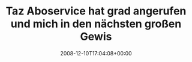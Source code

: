 ---
retweeted: false
source: <a href="http://twitter.com" rel="nofollow">Twitter Web Client</a>
entities:
  hashtags: []
  symbols: []
  user_mentions: []
  urls: []
display_text_range:
- '0'
- '135'
favorite_count: '0'
id_str: '1049493609'
truncated: false
retweet_count: '0'
id: '1049493609'
created_at: Wed Dec 10 17:04:08 +0000 2008
favorited: false
full_text: Taz Aboservice hat grad angerufen und mich in den nächsten großen Gewissenskonflikt
  gebracht. Am Samstag läuft mein Schnupperabo aus...
lang: de
tags:
- pesos/twitter
date: '2008-12-10T17:04:08+00:00'
src: https://twitter.com/bascht/status/1049493609
original_url: https://twitter.com/bascht/status/1049493609
type: twitter_tweet
text: Taz Aboservice hat grad angerufen und mich in den nächsten großen Gewissenskonflikt
  gebracht. Am Samstag läuft mein Schnupperabo aus...
title: Taz Aboservice hat grad angerufen und mich in den nächsten großen Gewis

---